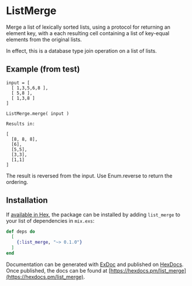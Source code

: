 # ListMerge

Merge a list of lexically sorted lists, using a protocol for returning
an element key, with a each resulting cell containing a list of
key-equal elements from the original lists.

In effect, this is a database type join operation on a list of lists.

## Example (from test)

```
input = [
  [ 1,3,5,6,8 ],
  [ 5,8 ],
  [ 1,3,8 ]
]

ListMerge.merge( input )

Results in:

[
  [8, 8, 8],
  [6],
  [5,5],
  [3,3],
  [1,1]
]
```

The result is reversed from the input. Use Enum.reverse to return the ordering.

## Installation

If [available in Hex](https://hex.pm/docs/publish), the package can be installed
by adding `list_merge` to your list of dependencies in `mix.exs`:

```elixir
def deps do
  [
    {:list_merge, "~> 0.1.0"}
  ]
end
```

Documentation can be generated with [ExDoc](https://github.com/elixir-lang/ex_doc)
and published on [HexDocs](https://hexdocs.pm). Once published, the docs can
be found at [https://hexdocs.pm/list_merge](https://hexdocs.pm/list_merge).

